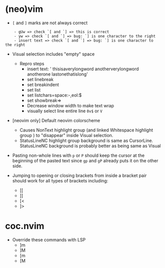 # (neo)vim
- `[` and `]` marks are not always correct
```
    - gUw => check `[ and `] => this is correct
    - yw => check `[ and `] => bug: `] is one character to the right
    - insert text => check `[ and `] => bug: `] is one character to the right
```

- Visual selection includes "empty" space
    - Repro steps
        - insert text: '    thisisaverylongword    anotherverylongword    anotherone     lastonethatislong'
        - set linebreak
        - set breakindent
        - set list
        - set listchars=space:-,eol:$
        - set showbreak=>
        - Decrease window width to make text wrap
        - visually select line entire line `0v$` or `V`

- [neovim only] Default neovim colorscheme
    - Causes NonText highlight group (and linked Whitespace highlight group ) to "disappear" inside Visual selection.
    - StatusLineNC highlight group background is same as CursorLine. StatusLineNC background is probably better as being same as Visual

- Pasting non-whole lines with `p` or `P` should keep the cursor at the beginning of the pasted text since `gp` and `gP` already puts it on the other side.

- Jumping to opening or closing brackets from inside a bracket pair should work for all types of brackets including:
    - [[
    - ]]
    - [<
    - ]>

# coc.nvim
- Override these commands with LSP
    - ]m
    - ]M
    - [m
    - [M
